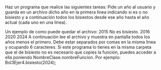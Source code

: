 Haz un programa que realice las siguientes tareas:
Pide un año al usuario y guarda en un archivo dicho año en la primera línea
indicando si es o no bisiesto y a continuación todos los bisiestos desde ese año
hasta el año actual (cada uno en una línea).

Un ejemplo de como puede quedar el archivo:
2015 No es bisiesto.
2016
2020
2024
A continuación lee el archivo y muestra en pantalla todos los años menos el
primero. Debe estar separados por comas en la misma linea y ocupando 6
caracteres.
Si este programa lo tienes en la misma carpeta que el de bisiesto no es necesario
que copies la función, puedes acceder a ella poniendo NombreClase.nombreFuncion.
Por ejemplo:
Bol3Ejer4.bisiesto(2024);